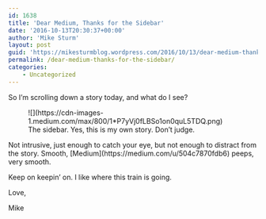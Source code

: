 ```yaml
---
id: 1638
title: 'Dear Medium, Thanks for the Sidebar'
date: '2016-10-13T20:30:37+00:00'
author: 'Mike Sturm'
layout: post
guid: 'https://mikesturmblog.wordpress.com/2016/10/13/dear-medium-thanks-for-the-sidebar/'
permalink: /dear-medium-thanks-for-the-sidebar/
categories:
    - Uncategorized
---
```


So I’m scrolling down a story today, and what do I see?

<figure class="wp-caption">![](https://cdn-images-1.medium.com/max/800/1*P7yVj0fLBSo1on0quL5TDQ.png)<figcaption class="wp-caption-text">The sidebar. Yes, this is my own story. Don’t judge.</figcaption></figure>Not intrusive, just enough to catch your eye, but not enough to distract from the story. Smooth, [Medium](https://medium.com/u/504c7870fdb6) peeps, very smooth.

Keep on keepin’ on. I like where this train is going.

Love,

Mike